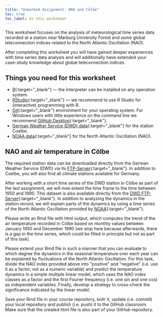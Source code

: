 ```yaml
---
title: "Unmarked Assignment: NAO and Cölbe"
toc: true
toc_label: In this worksheet
---
```


This worksheet focuses on the analysis of meteorological time series data recorded at a station near Marburg University Forest and some global teleconnection indices related to the North Atlantic Oscillation (NAO).

After completing this worksheet you will have gained deeper experiences with time series data analysis and will additionally have extended your case-study knowledge about global teleconnection indices.

## Things you need for this worksheet
  * [R](https://cran.r-project.org/){:target="_blank"} — the interpreter can be installed on any operation system.
  * [RStudio](https://www.rstudio.com/){:target="_blank"} — we recommend to use R Studio for (interactive) programming with R.
  * [Git](https://git-scm.com/downloads){:target="_blank"} environment for your operating system. For Windows users with little experience on the command line we recommend [GitHub Desktop](https://desktop.github.com/){:target="_blank"}.
  * [German Weather Service (DWD) data](ftp://opendata.dwd.de/climate_environment/CDC/observations_germany){:target="_blank"} for the station Coelbe.
  * [NOAA data](http://www.cpc.ncep.noaa.gov/data/teledoc/nao.shtml){:target="_blank"} for the North Atlantic Oscillation (NAO).


## NAO and air temperature in Cölbe
The required station data can be downloaded directly from the German Weather Service (DWD) via its [FTP-Server](ftp://opendata.dwd.de/climate_environment/CDC/observations_germany/climate/hourly/){:target="_blank"}. In addition to Coelbe, you will also find all climate stations available for Germany.

After working with a short time series of the DWD station in Cölbe as part of the last assignment, 
we will now extent the time frame to the time between 1950 and 1990. 
This dataset is also available directly from the [DWD FTP-Server](ftp://opendata.dwd.de/climate_environment/CDC/observations_germany/climate/hourly/){:target="_blank"}. 
In addition to analyzing the dynamics in the station record, we will explain parts of the dynamics by using a time series of the North Atlantic Oscillation provided by [NOAA](http://www.cpc.ncep.noaa.gov/data/teledoc/nao.shtml){:target="_blank"}.

Please write an Rmd file with html output, which computes the trend of the air temperature recorded in Cölbe based on monthly values between January 1950 and December 1990 (we stop here because afterwards, there is a gap in the time series, which could be filled in principle but not as part of this task).

Please extend your Rmd file in such a manner that you can evaluate to which degree the dynamics in the seasonal temperature over each year can be explained by fluctuations of the North Atlantic Oscillation. 
For this task, divide the NAO index provided above into "positive" and "negative" (i.e. use it as a factor, not as a numeric variable) and predict the temperature dynamics in a simple multiple linear model, which uses the NAO index classes as a factor and the first Fourier frequency (i.e. one sin and one cos) as independent variables. 
Finally, develop a strategy to cross-check the significance indicated by the linear model.

Save your Rmd file in your course repository, knitr it, update (i.e. commit) your local repository and publish (i.e. push) it to the GitHub classroom. 
Make sure that the created html file is also part of your GitHub repository.





